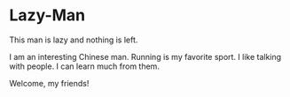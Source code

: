 # Lazy-Man
This man is lazy and nothing is left.

I am an interesting Chinese man.
Running is my favorite sport.
I like talking with people. I can learn much from them.

Welcome, my friends!
